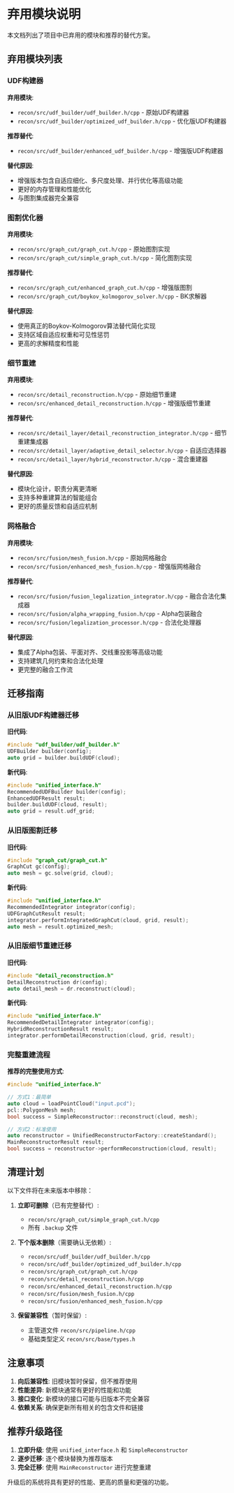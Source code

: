 # 弃用模块说明

本文档列出了项目中已弃用的模块和推荐的替代方案。

## 弃用模块列表

### UDF构建器

**弃用模块**:
- `recon/src/udf_builder/udf_builder.h/cpp` - 原始UDF构建器
- `recon/src/udf_builder/optimized_udf_builder.h/cpp` - 优化版UDF构建器

**推荐替代**:
- `recon/src/udf_builder/enhanced_udf_builder.h/cpp` - 增强版UDF构建器

**替代原因**:
- 增强版本包含自适应细化、多尺度处理、并行优化等高级功能
- 更好的内存管理和性能优化
- 与图割集成器完全兼容

### 图割优化器

**弃用模块**:
- `recon/src/graph_cut/graph_cut.h/cpp` - 原始图割实现
- `recon/src/graph_cut/simple_graph_cut.h/cpp` - 简化图割实现

**推荐替代**:
- `recon/src/graph_cut/enhanced_graph_cut.h/cpp` - 增强版图割
- `recon/src/graph_cut/boykov_kolmogorov_solver.h/cpp` - BK求解器

**替代原因**:
- 使用真正的Boykov-Kolmogorov算法替代简化实现
- 支持区域自适应权重和可见性惩罚
- 更高的求解精度和性能

### 细节重建

**弃用模块**:
- `recon/src/detail_reconstruction.h/cpp` - 原始细节重建
- `recon/src/enhanced_detail_reconstruction.h/cpp` - 增强版细节重建

**推荐替代**:
- `recon/src/detail_layer/detail_reconstruction_integrator.h/cpp` - 细节重建集成器
- `recon/src/detail_layer/adaptive_detail_selector.h/cpp` - 自适应选择器
- `recon/src/detail_layer/hybrid_reconstructor.h/cpp` - 混合重建器

**替代原因**:
- 模块化设计，职责分离更清晰
- 支持多种重建算法的智能组合
- 更好的质量反馈和自适应机制

### 网格融合

**弃用模块**:
- `recon/src/fusion/mesh_fusion.h/cpp` - 原始网格融合
- `recon/src/fusion/enhanced_mesh_fusion.h/cpp` - 增强版网格融合

**推荐替代**:
- `recon/src/fusion/fusion_legalization_integrator.h/cpp` - 融合合法化集成器
- `recon/src/fusion/alpha_wrapping_fusion.h/cpp` - Alpha包装融合
- `recon/src/fusion/legalization_processor.h/cpp` - 合法化处理器

**替代原因**:
- 集成了Alpha包装、平面对齐、交线重投影等高级功能
- 支持建筑几何约束和合法化处理
- 更完整的融合工作流

## 迁移指南

### 从旧版UDF构建器迁移

**旧代码**:
```cpp
#include "udf_builder/udf_builder.h"
UDFBuilder builder(config);
auto grid = builder.buildUDF(cloud);
```

**新代码**:
```cpp
#include "unified_interface.h"
RecommendedUDFBuilder builder(config);
EnhancedUDFResult result;
builder.buildUDF(cloud, result);
auto grid = result.udf_grid;
```

### 从旧版图割迁移

**旧代码**:
```cpp
#include "graph_cut/graph_cut.h"
GraphCut gc(config);
auto mesh = gc.solve(grid, cloud);
```

**新代码**:
```cpp
#include "unified_interface.h"
RecommendedIntegrator integrator(config);
UDFGraphCutResult result;
integrator.performIntegratedGraphCut(cloud, grid, result);
auto mesh = result.optimized_mesh;
```

### 从旧版细节重建迁移

**旧代码**:
```cpp
#include "detail_reconstruction.h"
DetailReconstruction dr(config);
auto detail_mesh = dr.reconstruct(cloud);
```

**新代码**:
```cpp
#include "unified_interface.h"
RecommendedDetailIntegrator integrator(config);
HybridReconstructionResult result;
integrator.performDetailReconstruction(cloud, grid, result);
```

### 完整重建流程

**推荐的完整使用方式**:
```cpp
#include "unified_interface.h"

// 方式1：最简单
auto cloud = loadPointCloud("input.pcd");
pcl::PolygonMesh mesh;
bool success = SimpleReconstructor::reconstruct(cloud, mesh);

// 方式2：标准使用
auto reconstructor = UnifiedReconstructorFactory::createStandard();
MainReconstructorResult result;
bool success = reconstructor->performReconstruction(cloud, result);
```

## 清理计划

以下文件将在未来版本中移除：

1. **立即可删除**（已有完整替代）:
   - `recon/src/graph_cut/simple_graph_cut.h/cpp`
   - 所有 `.backup` 文件

2. **下个版本删除**（需要确认无依赖）:
   - `recon/src/udf_builder/udf_builder.h/cpp`
   - `recon/src/udf_builder/optimized_udf_builder.h/cpp`
   - `recon/src/graph_cut/graph_cut.h/cpp`
   - `recon/src/detail_reconstruction.h/cpp`
   - `recon/src/enhanced_detail_reconstruction.h/cpp`
   - `recon/src/fusion/mesh_fusion.h/cpp`
   - `recon/src/fusion/enhanced_mesh_fusion.h/cpp`

3. **保留兼容性**（暂时保留）:
   - 主管道文件 `recon/src/pipeline.h/cpp`
   - 基础类型定义 `recon/src/base/types.h`

## 注意事项

1. **向后兼容性**: 旧模块暂时保留，但不推荐使用
2. **性能差异**: 新模块通常有更好的性能和功能
3. **接口变化**: 新模块的接口可能与旧版本不完全兼容
4. **依赖关系**: 确保更新所有相关的包含文件和链接

## 推荐升级路径

1. **立即升级**: 使用 `unified_interface.h` 和 `SimpleReconstructor`
2. **逐步迁移**: 逐个模块替换为推荐版本
3. **完全迁移**: 使用 `MainReconstructor` 进行完整重建

升级后的系统将具有更好的性能、更高的质量和更强的功能。

